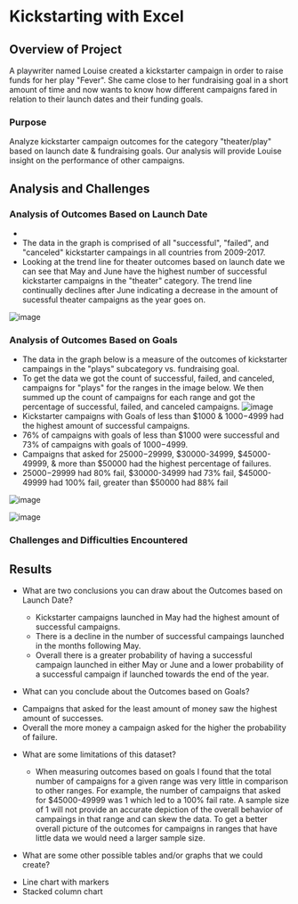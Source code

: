 # Kickstarting with Excel

## Overview of Project
A playwriter named Louise created a kickstarter campaign in order to raise funds for her play "Fever". She came close to her fundraising goal in a short amount of time and now wants to know how different campaigns fared in relation to their launch dates and their funding goals. 

### Purpose
Analyze kickstarter campaign outcomes for the category "theater/play" based on launch date & fundraising goals. Our analysis will provide Louise insight on the performance of other campaigns. 

## Analysis and Challenges

### Analysis of Outcomes Based on Launch Date
* 
* The data in the graph is comprised of all "successful", "failed", and "canceled" kickstarter campaings in all countries from 2009-2017. 
* Looking at the trend line for theater outcomes based on launch date we can see that May and June have the highest number of successful kickstarter campaigns in the "theater" category. The trend line continually declines after June indicating a decrease in the amount of sucessful theater campaigns as the year goes on.

![image](https://user-images.githubusercontent.com/67936161/87866858-669c6380-c93b-11ea-8138-39ecd261c39a.png)

### Analysis of Outcomes Based on Goals
* The data in the graph below is a measure of the outcomes of kickstarter campaings in the "plays" subcategory vs. fundraising goal.
* To get the data we got the count of successful, failed, and canceled, campaigns for "plays" for the ranges in the image below. We then summed up the count of campaigns for each range and got the percentage of successful, failed, and canceled campaigns. 
![image](https://user-images.githubusercontent.com/67936161/87868278-175d2f80-c949-11ea-8413-ea50c53ec756.png)
* Kickstarter campaigns with Goals of less than $1000 & $1000-$4999 had the highest amount of successful campaigns. 
* 76% of campaigns with goals of less than $1000 were successful and 73% of campaigns with goals of $1000-$4999. 
* Campaigns that asked for $25000-$29999, $30000-34999, $45000-49999, & more than $50000 had the highest percentage of failures.
* $25000-$29999 had 80% fail, $30000-34999 had 73% fail, $45000-49999 had 100% fail, greater than $50000 had 88% fail

![image](https://user-images.githubusercontent.com/67936161/87868383-e6312f00-c949-11ea-85f2-f9c272932e22.png)

![image](https://user-images.githubusercontent.com/67936161/87868397-fcd78600-c949-11ea-845f-8aa4b3107e93.png)

### Challenges and Difficulties Encountered

## Results

- What are two conclusions you can draw about the Outcomes based on Launch Date?
  * Kickstarter campaigns launched in May had the highest amount of successful campaigns. 
  * There is a decline in the number of successful campaings launched in the months following May. 
  * Overall there is a greater probability of having a successful campaign launched in either May or June and a lower probability of a successful campaign if launched towards the end of the year.

- What can you conclude about the Outcomes based on Goals?
 * Campaigns that asked for the least amount of money saw the highest amount of successes. 
 * Overall the more money a campaign asked for the higher the probability of failure.

- What are some limitations of this dataset?
  * When measuring outcomes based on goals I found that the total number of campaigns for a given range was very little in comparison to other ranges. For example, the number of campaigns that asked for $45000-49999 was 1 which led to a 100% fail rate. A sample size of 1 will not provide an accurate depiction of the overall behavior of campaings in that range and can skew the data. To get a better overall picture of the outcomes for campaigns in ranges that have little data we would need a larger sample size.

- What are some other possible tables and/or graphs that we could create?
* Line chart with markers
* Stacked column chart
